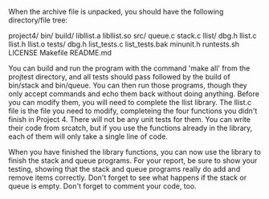 When the archive file is unpacked, you should have the following directory/file tree:

project4/
  bin/
  build/
    libllist.a
    libllist.so
  src/
    queue.c
    stack.c
    llist/
      dbg.h
      llist.c
      llist.h
      llist.o
  tests/
    dbg.h
    list_tests.c
    list_tests.bak
    minunit.h
    runtests.sh
  LICENSE
  Makefile
  README.md

You can build and run the program with the command 'make all' from the projtest directory,
and all tests should pass followed by the build of bin/stack and bin/queue.  You can then
run those programs, though they only accept commands and echo them back without doing
anything.  Before you can modify them, you will need to complete the llist library.
The llist.c file is the file you need to modify, completeing the four functions you didn't
finish in Project 4.  There will not be any unit tests for them.  You can write their code
from srcatch, but if you use the functions already in the library, each of them will only take
a single line of code.  

When you have finished the library functions, you can now use the library to finish the stack
and queue programs.  For your report, be sure to show your testing, showing that the stack
and queue programs really do add and remove items correctly.  Don't forget to see what happens
if the stack or queue is empty.  Don't forget to comment your code, too.